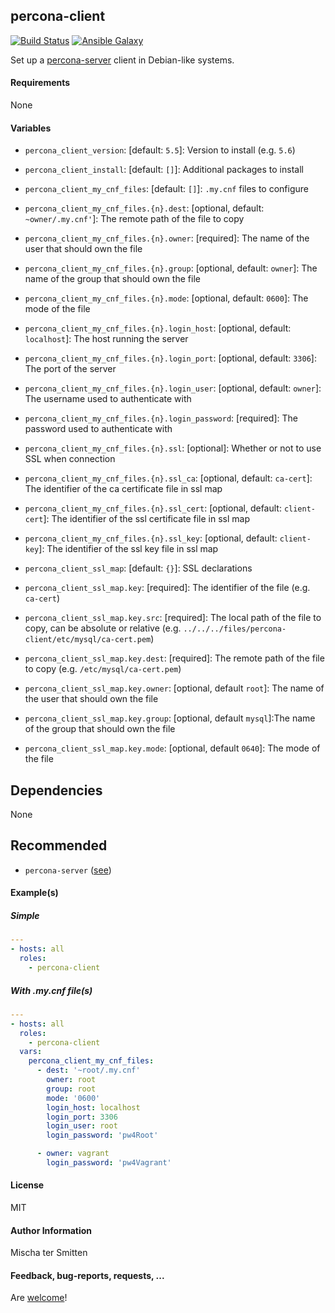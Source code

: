 ## percona-client 

[![Build Status](https://travis-ci.org/Oefenweb/ansible-percona-client.svg?branch=master)](https://travis-ci.org/Oefenweb/ansible-percona-client) [![Ansible Galaxy](http://img.shields.io/badge/ansible--galaxy-percona--client-blue.svg)](https://galaxy.ansible.com/list#/roles/4823)

Set up a [percona-server](https://www.percona.com/software/mysql-database/percona-server) client in Debian-like systems.

#### Requirements

None

#### Variables

* `percona_client_version`: [default: `5.5`]: Version to install (e.g. `5.6`)
* `percona_client_install`: [default: `[]`]: Additional packages to install

* `percona_client_my_cnf_files`: [default: `[]`]: `.my.cnf` files to configure
* `percona_client_my_cnf_files.{n}.dest`: [optional, default: `~owner/.my.cnf'`]: The remote path of the file to copy
* `percona_client_my_cnf_files.{n}.owner`: [required]: The name of the user that should own the file
* `percona_client_my_cnf_files.{n}.group`: [optional, default: `owner`]: The name of the group that should own the file
* `percona_client_my_cnf_files.{n}.mode`: [optional, default: `0600`]: The mode of the file
* `percona_client_my_cnf_files.{n}.login_host`: [optional, default: `localhost`]: The host running the server
* `percona_client_my_cnf_files.{n}.login_port`: [optional, default: `3306`]: The port of the server
* `percona_client_my_cnf_files.{n}.login_user`: [optional, default: `owner`]: The username used to authenticate with
* `percona_client_my_cnf_files.{n}.login_password`: [required]: The password used to authenticate with

* `percona_client_my_cnf_files.{n}.ssl`: [optional]: Whether or not to use SSL when connection

* `percona_client_my_cnf_files.{n}.ssl_ca`: [optional, default: `ca-cert`]: The identifier of the ca certificate file in ssl map
* `percona_client_my_cnf_files.{n}.ssl_cert`: [optional, default: `client-cert`]: The identifier of the ssl certificate file in ssl map
* `percona_client_my_cnf_files.{n}.ssl_key`: [optional, default: `client-key`]: The identifier of the ssl key file in ssl map

* `percona_client_ssl_map`: [default: `{}`]: SSL declarations
* `percona_client_ssl_map.key`: [required]: The identifier of the file (e.g. `ca-cert`)
* `percona_client_ssl_map.key.src`: [required]: The local path of the file to copy, can be absolute or relative (e.g. `../../../files/percona-client/etc/mysql/ca-cert.pem`)
* `percona_client_ssl_map.key.dest`: [required]: The remote path of the file to copy (e.g. `/etc/mysql/ca-cert.pem`)
* `percona_client_ssl_map.key.owner`: [optional, default `root`]: The name of the user that should own the file
* `percona_client_ssl_map.key.group`: [optional, default `mysql`]:The name of the group that should own the file
* `percona_client_ssl_map.key.mode`: [optional, default `0640`]: The mode of the file

## Dependencies

None

## Recommended

* `percona-server` ([see](https://github.com/Oefenweb/ansible-percona-server))

#### Example(s)

##### Simple

```yaml
---
- hosts: all
  roles:
    - percona-client
```

##### With .my.cnf file(s)

```yaml
---
- hosts: all
  roles:
    - percona-client
  vars:
    percona_client_my_cnf_files:
      - dest: '~root/.my.cnf'
        owner: root
        group: root
        mode: '0600'
        login_host: localhost
        login_port: 3306
        login_user: root
        login_password: 'pw4Root'

      - owner: vagrant
        login_password: 'pw4Vagrant'
```

#### License

MIT

#### Author Information

Mischa ter Smitten

#### Feedback, bug-reports, requests, ...

Are [welcome](https://github.com/Oefenweb/ansible-percona-client/issues)!

